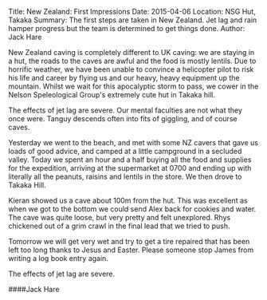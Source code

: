 Title: New Zealand: First Impressions
Date: 2015-04-06
Location: NSG Hut, Takaka
Summary: The first steps are taken in New Zealand. Jet lag and rain hamper progress but the team is determined to get things done.
Author: Jack Hare

New Zealand caving is completely different to UK caving: we are staying in
a hut, the roads to the caves are awful and the food is mostly lentils. Due to
horrific weather, we have been unable to convince a helicopter pilot to risk
his life and career by flying us and our heavy, heavy equipment up the
mountain. Whilst we wait for this apocalyptic storm to pass, we cower in the
Nelson Speleological Group's extremely cute hut in Takaka hill.

The effects of jet lag are severe. Our mental faculties are not what they once
were. Tanguy descends often into fits of giggling, and of course caves.

Yesterday we went to the beach, and met with some NZ cavers that gave us loads
of good advice, and camped at a little campground in a secluded valley. Today
we spent an hour and a half buying all the food and supplies for the
expedition, arriving at the supermarket at 0700 and ending up with literally
all the peanuts, raisins and lentils in the store. We then drove to Takaka
Hill.

Kieran showed us a cave about 100m from the hut. This was excellent as when we
got to the bottom we could send Alex back for cookies and water. The cave was
quite loose, but very pretty and felt unexplored. Rhys chickened out of a grim
crawl in the final lead that we tried to push.

Tomorrow we will get very wet and try to get a tire repaired that has been left
too long thanks to Jesus and Easter. Please someone stop James from writing
a log book entry again.

The effects of jet lag are severe.

####Jack Hare
